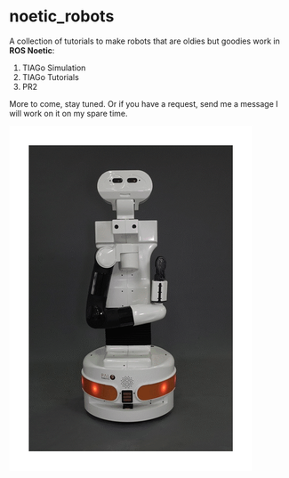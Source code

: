 # noetic_robots

A collection of tutorials to make robots that are oldies but goodies work in **ROS Noetic**:

1. TIAGo Simulation
2. TIAGo Tutorials
3. PR2

More to come, stay tuned. Or if you have a request, send me a message I will work on it on my spare time.

![Image](https://github.com/robogeekcanada/noetic_robots/blob/main/images/TIAGo_animation_v3.gif)
